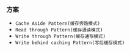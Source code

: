 ### 方案

* `Cache Aside Pattern(缓存旁路模式)`
* `Read through Pattern(缓存通读模式)`
* `Write through Pattern(缓存通写模式)`
* `Write behind caching Pattern(写后缓存模式)`

